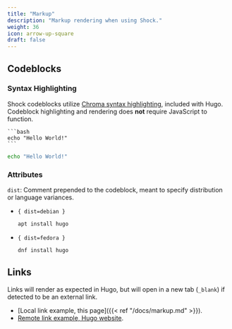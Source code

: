 ```yaml
---
title: "Markup"
description: "Markup rendering when using Shock."
weight: 36
icon: arrow-up-square
draft: false
---
```


## Codeblocks

### Syntax Highlighting
Shock codeblocks utilize [Chroma syntax highlighting](https://gohugo.io/content-management/syntax-highlighting/), included with Hugo. Codeblock highlighting and rendering does **not** require JavaScript to function.

````text
```bash
echo "Hello World!"
```
````

```bash
echo "Hello World!"
```

### Attributes

`dist`: Comment prepended to the codeblock, meant to specify distribution or language variances.
+ `{ dist=debian }`
  ```bash { dist=debian }
  apt install hugo
  ```
+ `{ dist=fedora }`
  ```bash { dist=fedora }
  dnf install hugo
  ```

## Links
Links will render as expected in Hugo, but will open in a new tab (`_blank`) if detected to be an external link.

+ [Local link example, this page]({{< ref "/docs/markup.md" >}}).
+ [Remote link example, Hugo website](https://gohugo.io/).
